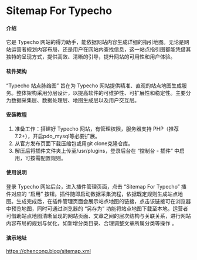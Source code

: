 # Sitemap For Typecho

#### 介绍

它是 Typecho 网站的得力助手，能依据网站内容生成详细的指引地图。无论是网站运营者规划内容布局，还是用户在网站内查找信息，这一站点指引图都能凭借其独特的呈现方式，提供高效、清晰的引导，提升网站的可用性和用户体验。



#### 软件架构

“Typecho 站点脉络图” 旨在为 Typecho 网站提供精准、直观的站点地图生成服务。整体架构采用分层设计，以提高软件的可维护性、可扩展性和稳定性。主要分为数据采集层、数据处理层、地图生成层以及用户交互层。



#### 安装教程

1.  准备工作：搭建好 Typecho 网站，有管理权限，服务器支持 PHP（推荐 7.2+），开启pdo_mysql等必要扩展。
2.  从官方发布页面下载压缩包或用git clone克隆仓库。
3.  解压后将插件文件夹上传至/usr/plugins，登录后台在 “控制台 - 插件” 中启用，可按需配置规则。



#### 使用说明

登录 Typecho 网站后台，进入插件管理页面，点击 “Sitemap For Typecho” 插件对应的 “启用” 按钮。插件随即启动数据采集流程，依据既定规则生成站点地图。生成完成后，在插件管理页面会展示站点地图的链接，点击该链接可在浏览器中预览地图，同时可通过浏览器的 “另存为” 功能将站点地图下载至本地。运营者可借助站点地图清晰呈现的网站页面、文章之间的层次结构与关联关系，进行网站内容布局的规划与优化，如新增分类目录、合理调整文章所属分类等操作 。

#### 演示地址

https://chencong.blog/sitemap.xml
